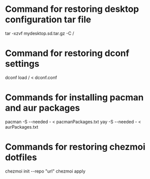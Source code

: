 # Command for restoring desktop configuration tar file
tar -xzvf mydesktop.sd.tar.gz -C /

# Command for restoring dconf settings
dconf load / < dconf.conf

# Commands for installing pacman and aur packages
pacman -S --needed - < pacmanPackages.txt 
yay -S --needed - < aurPackages.txt

# Commands for restoring chezmoi dotfiles
 
chezmoi init --repo "url"
chezmoi apply
